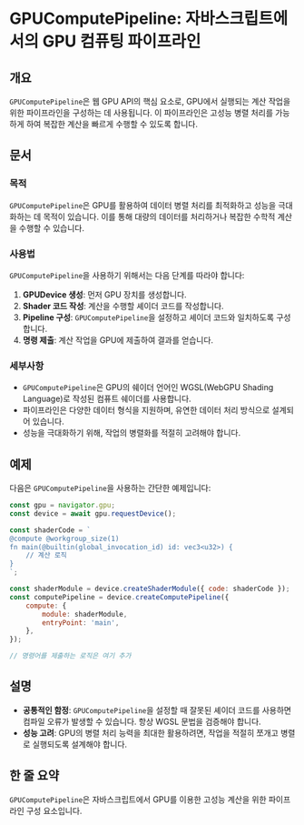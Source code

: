 <!--
Meta Description: # GPUComputePipeline: 자바스크립트에서의 GPU 컴퓨팅 파이프라인 ## 개요 `GPUComputePipeline`은 웹 GPU API의 핵심 요소로, GPU에서 실행되는 계산 작업을 위한 파이프라인을 구성하는 데 사용됩니다. 이 파이프라인은 고성능 병렬...
Meta Keywords: gpucomputepipeline, gpu, 합니다, const, 계산을
-->

# GPUComputePipeline: 자바스크립트에서의 GPU 컴퓨팅 파이프라인

## 개요
`GPUComputePipeline`은 웹 GPU API의 핵심 요소로, GPU에서 실행되는 계산 작업을 위한 파이프라인을 구성하는 데 사용됩니다. 이 파이프라인은 고성능 병렬 처리를 가능하게 하여 복잡한 계산을 빠르게 수행할 수 있도록 합니다.

## 문서
### 목적
`GPUComputePipeline`은 GPU를 활용하여 데이터 병렬 처리를 최적화하고 성능을 극대화하는 데 목적이 있습니다. 이를 통해 대량의 데이터를 처리하거나 복잡한 수학적 계산을 수행할 수 있습니다.

### 사용법
`GPUComputePipeline`을 사용하기 위해서는 다음 단계를 따라야 합니다:

1. **GPUDevice 생성**: 먼저 GPU 장치를 생성합니다. 
2. **Shader 코드 작성**: 계산을 수행할 셰이더 코드를 작성합니다.
3. **Pipeline 구성**: `GPUComputePipeline`을 설정하고 셰이더 코드와 일치하도록 구성합니다.
4. **명령 제출**: 계산 작업을 GPU에 제출하여 결과를 얻습니다.

### 세부사항
- `GPUComputePipeline`은 GPU의 쉐이더 언어인 WGSL(WebGPU Shading Language)로 작성된 컴퓨트 쉐이더를 사용합니다.
- 파이프라인은 다양한 데이터 형식을 지원하며, 유연한 데이터 처리 방식으로 설계되어 있습니다.
- 성능을 극대화하기 위해, 작업의 병렬화를 적절히 고려해야 합니다.

## 예제
다음은 `GPUComputePipeline`을 사용하는 간단한 예제입니다:

```javascript
const gpu = navigator.gpu;
const device = await gpu.requestDevice();

const shaderCode = `
@compute @workgroup_size(1)
fn main(@builtin(global_invocation_id) id: vec3<u32>) {
    // 계산 로직
}
`;

const shaderModule = device.createShaderModule({ code: shaderCode });
const computePipeline = device.createComputePipeline({
    compute: {
        module: shaderModule,
        entryPoint: 'main',
    },
});

// 명령어를 제출하는 로직은 여기 추가
```

## 설명
- **공통적인 함정**: `GPUComputePipeline`을 설정할 때 잘못된 셰이더 코드를 사용하면 컴파일 오류가 발생할 수 있습니다. 항상 WGSL 문법을 검증해야 합니다.
- **성능 고려**: GPU의 병렬 처리 능력을 최대한 활용하려면, 작업을 적절히 쪼개고 병렬로 실행되도록 설계해야 합니다. 

## 한 줄 요약
`GPUComputePipeline`은 자바스크립트에서 GPU를 이용한 고성능 계산을 위한 파이프라인 구성 요소입니다.